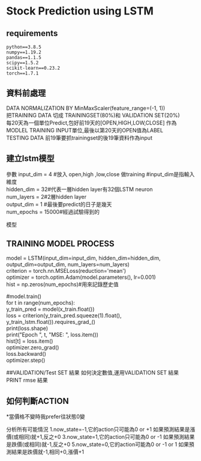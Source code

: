 # Stock Prediction using LSTM
## requirements
  	python==3.8.5  
	numpy==1.19.2  
	pandas==1.1.5  
	scipy==1.5.2  
	scikit-learn==0.23.2  
	torch==1.7.1  

## 資料前處理
 DATA NORMALIZATION BY MinMaxScaler(feature_range=(-1, 1))  
 把TRAINING DATA 切成 TRAININGSET(80%)和 VALIDATION SET(20%)  
 每20天為一個單位Predict,包好前19天的[OPEN,HIGH,LOW,CLOSE] 作為MODLEL TRAINING INPUT單位,最後以第20天的OPEN值為LABEL  
 TESTING DATA 前19筆要抓trainingset的後19筆資料作為input  

## 建立lstm模型
參數
input_dim = 4 #放入 open,high ,low,close 做training #input_dim是指輸入維度  
hidden_dim = 32#代表一層hidden layer有32個LSTM neuron  
num_layers = 2#2層hidden layer  
output_dim = 1 #最後要predict的日子是幾天  
num_epochs = 15000#經過試驗得到的  

模型  
## TRAINING MODEL PROCESS
model = LSTM(input_dim=input_dim, hidden_dim=hidden_dim, output_dim=output_dim, num_layers=num_layers)  
criterion = torch.nn.MSELoss(reduction='mean')  
optimizer = torch.optim.Adam(model.parameters(), lr=0.001)  
hist = np.zeros(num_epochs)#用來記錄歷史值  

#model.train()  
for t in range(num_epochs):  
    y_train_pred = model(x_train.float())  
    loss = criterion(y_train_pred.squeeze(1).float(), y_train_lstm.float()).requires_grad_()  
    print(loss.shape)  
    print("Epoch ", t, "MSE: ", loss.item())  
    hist[t] = loss.item()  
    optimizer.zero_grad()  
    loss.backward()  
    optimizer.step()  

##VALIDATION/Test SET 結果
如何決定數值,運用VALIDATION SET 結果
PRINT rmse 結果

## 如何判斷ACTION
*當價格不變時我prefer往狀態0變

分析所有可能情況
1.now_state=-1,它的action只可能為0 or +1
如果預測結果是漲價(或相同)就+1,反之+0
3.now_state=1,它的action只可能為0 or -1
如果預測結果是跌價(或相同)就-1,反之+0
5.now_state=0,它的action可能為0 or -1 or 1
如果預測結果是跌價就-1,相同+0,漲價+1
